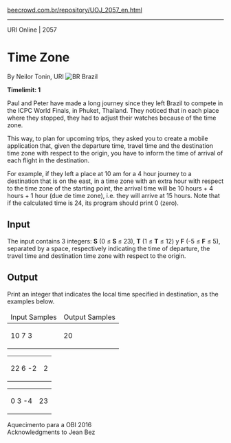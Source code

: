 <p><a href="https://www.beecrowd.com.br/repository/UOJ_2057_en.html">beecrowd.com.br/repository/UOJ_2057_en.html</a></p><hr>
<div>
  <span>URI Online | 2057</span>
  <h1>Time Zone</h1>
  <div>
    <p>By Neilor Tonin, URI <img src="https://resources.beecrowd.com.br/gallery/images/flags/br.gif" alt="BR"> Brazil</p>
  </div>
  <strong>Timelimit: 1</strong>
</div>
<div>
<div>
  <p>Paul and Peter have made a long journey since they left Brazil to compete in the ICPC World Finals, in Phuket, Thailand. They noticed that in each place where they stopped, they had to adjust their watches because of the time zone.</p>
  <p>This way, to plan for upcoming trips, they asked you to create a mobile application that, given the departure time, travel time and the destination time zone with respect to the origin, you have to inform the time of arrival of each flight in the destination.</p>
  <p>For example, if they left a place at 10 am for a 4 hour journey to a destination that is on the east, in a time zone with an extra hour with respect to the time zone of the starting point, the arrival time will be 10 hours + 4 hours + 1 hour (due de time zone), i.e. they will arrive at 15 hours. Note that if the calculated time is 24, its program should print 0 (zero).</p>
</div>
<h2>Input</h2>
<div>
  <p>The input contains 3 integers: <strong>S</strong> (0 ≤ <strong>S </strong>≤ 23), <strong>T</strong> (1 ≤ <strong>T</strong> ≤ 12) y <strong>F</strong> (-5 ≤ <strong>F</strong> ≤ 5), separated by a space, respectively indicating the time of departure, the travel time and destination time zone with respect to the origin.</p>
</div>
<h2>Output</h2>
<div>
  <p>Print an integer that indicates the local time specified in destination, as the examples below.</p>
</div>
<div></div>
<table>
  <thead>
    <tr>
      <td>Input Samples</td>
      <td>Output Samples</td>
    </tr>
  </thead>
  <tbody>
    <tr>
      <td>
        <p>10 7 3</p>
      </td>
      <td>
        <p>20</p>
      </td>
    </tr>
  </tbody>
</table>
<div></div>
  <table>
    <thead>
    </thead>
    <tbody>
      <tr>
        <td>
          <p>22 6 -2</p>
        </td>
        <td>
        2</td>
      </tr>
    </tbody>
  </table>
  <table>
    <thead>
    </thead>
    <tbody>
      <tr>
        <td>
          <p>0 3 -4</p>
        </td>
        <td>
        23</td>
      </tr>
    </tbody>
  </table>
  <p>
   Aquecimento para a OBI 2016<br>
  Acknowledgments to Jean Bez</p>
</div>